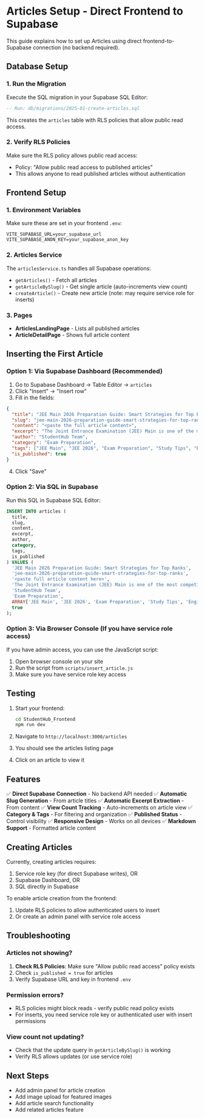 # Articles Setup - Direct Frontend to Supabase

This guide explains how to set up Articles using direct frontend-to-Supabase connection (no backend required).

## Database Setup

### 1. Run the Migration

Execute the SQL migration in your Supabase SQL Editor:

```sql
-- Run: db/migrations/2025-01-create-articles.sql
```

This creates the `articles` table with RLS policies that allow public read access.

### 2. Verify RLS Policies

Make sure the RLS policy allows public read access:
- Policy: "Allow public read access to published articles"
- This allows anyone to read published articles without authentication

## Frontend Setup

### 1. Environment Variables

Make sure these are set in your frontend `.env`:

```env
VITE_SUPABASE_URL=your_supabase_url
VITE_SUPABASE_ANON_KEY=your_supabase_anon_key
```

### 2. Articles Service

The `articlesService.ts` handles all Supabase operations:
- `getArticles()` - Fetch all articles
- `getArticleBySlug()` - Get single article (auto-increments view count)
- `createArticle()` - Create new article (note: may require service role for inserts)

### 3. Pages

- **ArticlesLandingPage** - Lists all published articles
- **ArticleDetailPage** - Shows full article content

## Inserting the First Article

### Option 1: Via Supabase Dashboard (Recommended)

1. Go to Supabase Dashboard → Table Editor → `articles`
2. Click "Insert" → "Insert row"
3. Fill in the fields:

```json
{
  "title": "JEE Main 2026 Preparation Guide: Smart Strategies for Top Ranks",
  "slug": "jee-main-2026-preparation-guide-smart-strategies-for-top-ranks",
  "content": "<paste the full article content>",
  "excerpt": "The Joint Entrance Examination (JEE) Main is one of the most competitive exams in India...",
  "author": "StudentHub Team",
  "category": "Exam Preparation",
  "tags": ["JEE Main", "JEE 2026", "Exam Preparation", "Study Tips", "Engineering"],
  "is_published": true
}
```

4. Click "Save"

### Option 2: Via SQL in Supabase

Run this SQL in Supabase SQL Editor:

```sql
INSERT INTO articles (
  title, 
  slug, 
  content, 
  excerpt, 
  author, 
  category, 
  tags, 
  is_published
) VALUES (
  'JEE Main 2026 Preparation Guide: Smart Strategies for Top Ranks',
  'jee-main-2026-preparation-guide-smart-strategies-for-top-ranks',
  '<paste full article content here>',
  'The Joint Entrance Examination (JEE) Main is one of the most competitive exams in India, serving as a gateway to NITs, IIITs, and as a qualifier for JEE Advanced. With lakhs of students appearing each year, cracking it requires more than just hard work—it demands strategy, consistency, and clarity.',
  'StudentHub Team',
  'Exam Preparation',
  ARRAY['JEE Main', 'JEE 2026', 'Exam Preparation', 'Study Tips', 'Engineering'],
  true
);
```

### Option 3: Via Browser Console (If you have service role access)

If you have admin access, you can use the JavaScript script:

1. Open browser console on your site
2. Run the script from `scripts/insert_article.js`
3. Make sure you have service role key access

## Testing

1. Start your frontend:
   ```bash
   cd StudentHub_Frontend
   npm run dev
   ```

2. Navigate to `http://localhost:3000/articles`

3. You should see the articles listing page

4. Click on an article to view it

## Features

✅ **Direct Supabase Connection** - No backend API needed
✅ **Automatic Slug Generation** - From article titles
✅ **Automatic Excerpt Extraction** - From content
✅ **View Count Tracking** - Auto-increments on article view
✅ **Category & Tags** - For filtering and organization
✅ **Published Status** - Control visibility
✅ **Responsive Design** - Works on all devices
✅ **Markdown Support** - Formatted article content

## Creating Articles

Currently, creating articles requires:
1. Service role key (for direct Supabase writes), OR
2. Supabase Dashboard, OR
3. SQL directly in Supabase

To enable article creation from the frontend:
1. Update RLS policies to allow authenticated users to insert
2. Or create an admin panel with service role access

## Troubleshooting

### Articles not showing?

1. **Check RLS Policies**: Make sure "Allow public read access" policy exists
2. Check `is_published = true` for articles
3. Verify Supabase URL and key in frontend `.env`

### Permission errors?

- RLS policies might block reads - verify public read policy exists
- For inserts, you need service role key or authenticated user with insert permissions

### View count not updating?

- Check that the update query in `getArticleBySlug()` is working
- Verify RLS allows updates (or use service role)

## Next Steps

- Add admin panel for article creation
- Add image upload for featured images
- Add article search functionality
- Add related articles feature




